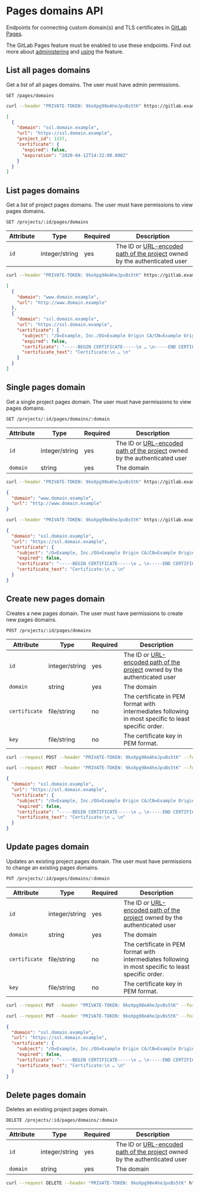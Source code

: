 # Pages domains API

Endpoints for connecting custom domain(s) and TLS certificates in [GitLab Pages](https://about.gitlab.com/features/pages/).

The GitLab Pages feature must be enabled to use these endpoints. Find out more about [administering](../administration/pages/index.md) and [using](../user/project/pages/index.md) the feature.

## List all pages domains

Get a list of all pages domains. The user must have admin permissions.

```http
GET /pages/domains
```

```bash
curl --header "PRIVATE-TOKEN: 9koXpg98eAheJpvBs5tK" https://gitlab.example.com/api/v4/pages/domains
```

```json
[
  {
    "domain": "ssl.domain.example",
    "url": "https://ssl.domain.example",
    "project_id": 1337,
    "certificate": {
      "expired": false,
      "expiration": "2020-04-12T14:32:00.000Z"
    }
  }
]
```

## List pages domains

Get a list of project pages domains. The user must have permissions to view pages domains.

```http
GET /projects/:id/pages/domains
```

| Attribute | Type           | Required | Description                              |
| --------- | -------------- | -------- | ---------------------------------------- |
| `id`      | integer/string | yes      | The ID or [URL-encoded path of the project](README.md#namespaced-path-encoding) owned by the authenticated user |

```bash
curl --header "PRIVATE-TOKEN: 9koXpg98eAheJpvBs5tK" https://gitlab.example.com/api/v4/projects/5/pages/domains
```

```json
[
  {
    "domain": "www.domain.example",
    "url": "http://www.domain.example"
  },
  {
    "domain": "ssl.domain.example",
    "url": "https://ssl.domain.example",
    "certificate": {
      "subject": "/O=Example, Inc./OU=Example Origin CA/CN=Example Origin Certificate",
      "expired": false,
      "certificate": "-----BEGIN CERTIFICATE-----\n … \n-----END CERTIFICATE-----",
      "certificate_text": "Certificate:\n … \n"
    }
  }
]
```

## Single pages domain

Get a single project pages domain. The user must have permissions to view pages domains.

```http
GET /projects/:id/pages/domains/:domain
```

| Attribute | Type           | Required | Description                              |
| --------- | -------------- | -------- | ---------------------------------------- |
| `id`      | integer/string | yes      | The ID or [URL-encoded path of the project](README.md#namespaced-path-encoding) owned by the authenticated user |
| `domain`  | string         | yes      | The domain                               |

```bash
curl --header "PRIVATE-TOKEN: 9koXpg98eAheJpvBs5tK" https://gitlab.example.com/api/v4/projects/5/pages/domains/www.domain.example
```

```json
{
  "domain": "www.domain.example",
  "url": "http://www.domain.example"
}
```

```bash
curl --header "PRIVATE-TOKEN: 9koXpg98eAheJpvBs5tK" https://gitlab.example.com/api/v4/projects/5/pages/domains/ssl.domain.example
```

```json
{
  "domain": "ssl.domain.example",
  "url": "https://ssl.domain.example",
  "certificate": {
    "subject": "/O=Example, Inc./OU=Example Origin CA/CN=Example Origin Certificate",
    "expired": false,
    "certificate": "-----BEGIN CERTIFICATE-----\n … \n-----END CERTIFICATE-----",
    "certificate_text": "Certificate:\n … \n"
  }
}
```

## Create new pages domain

Creates a new pages domain. The user must have permissions to create new pages domains.

```http
POST /projects/:id/pages/domains
```

| Attribute     | Type           | Required | Description                              |
| ------------- | -------------- | -------- | ---------------------------------------- |
| `id`          | integer/string | yes      | The ID or [URL-encoded path of the project](README.md#namespaced-path-encoding) owned by the authenticated user |
| `domain`      | string         | yes      | The domain                               |
| `certificate` | file/string    | no       | The certificate in PEM format with intermediates following in most specific to least specific order.|
| `key`         | file/string    | no       | The certificate key in PEM format.       |

```bash
curl --request POST --header "PRIVATE-TOKEN: 9koXpg98eAheJpvBs5tK" --form "domain=ssl.domain.example" --form "certificate=@/path/to/cert.pem" --form "key=@/path/to/key.pem" https://gitlab.example.com/api/v4/projects/5/pages/domains
```

```bash
curl --request POST --header "PRIVATE-TOKEN: 9koXpg98eAheJpvBs5tK" --form "domain=ssl.domain.example" --form "certificate=$CERT_PEM" --form "key=$KEY_PEM" https://gitlab.example.com/api/v4/projects/5/pages/domains
```

```json
{
  "domain": "ssl.domain.example",
  "url": "https://ssl.domain.example",
  "certificate": {
    "subject": "/O=Example, Inc./OU=Example Origin CA/CN=Example Origin Certificate",
    "expired": false,
    "certificate": "-----BEGIN CERTIFICATE-----\n … \n-----END CERTIFICATE-----",
    "certificate_text": "Certificate:\n … \n"
  }
}
```

## Update pages domain

Updates an existing project pages domain. The user must have permissions to change an existing pages domains.

```http
PUT /projects/:id/pages/domains/:domain
```

| Attribute     | Type           | Required | Description                              |
| ------------- | -------------- | -------- | ---------------------------------------- |
| `id`          | integer/string | yes      | The ID or [URL-encoded path of the project](README.md#namespaced-path-encoding) owned by the authenticated user |
| `domain`      | string         | yes      | The domain                               |
| `certificate` | file/string    | no       | The certificate in PEM format with intermediates following in most specific to least specific order.|
| `key`         | file/string    | no       | The certificate key in PEM format.       |

```bash
curl --request PUT --header "PRIVATE-TOKEN: 9koXpg98eAheJpvBs5tK" --form "certificate=@/path/to/cert.pem" --form "key=@/path/to/key.pem" https://gitlab.example.com/api/v4/projects/5/pages/domains/ssl.domain.example
```

```bash
curl --request PUT --header "PRIVATE-TOKEN: 9koXpg98eAheJpvBs5tK" --form "certificate=$CERT_PEM" --form "key=$KEY_PEM" https://gitlab.example.com/api/v4/projects/5/pages/domains/ssl.domain.example
```

```json
{
  "domain": "ssl.domain.example",
  "url": "https://ssl.domain.example",
  "certificate": {
    "subject": "/O=Example, Inc./OU=Example Origin CA/CN=Example Origin Certificate",
    "expired": false,
    "certificate": "-----BEGIN CERTIFICATE-----\n … \n-----END CERTIFICATE-----",
    "certificate_text": "Certificate:\n … \n"
  }
}
```

## Delete pages domain

Deletes an existing project pages domain.

```http
DELETE /projects/:id/pages/domains/:domain
```

| Attribute | Type           | Required | Description                              |
| --------- | -------------- | -------- | ---------------------------------------- |
| `id`      | integer/string | yes      | The ID or [URL-encoded path of the project](README.md#namespaced-path-encoding) owned by the authenticated user |
| `domain`  | string         | yes      | The domain                               |

```bash
curl --request DELETE --header "PRIVATE-TOKEN: 9koXpg98eAheJpvBs5tK" https://gitlab.example.com/api/v4/projects/5/pages/domains/ssl.domain.example
```
